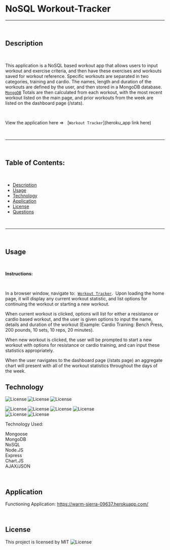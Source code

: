 # NoSQL Workout-Tracker



  ---
  
<br/>
    

## Description 

<br/>

This application is a NoSQL based workout app that allows users to input workout and exercise criteria, and then have these exercises and workouts saved for workout reference. Specific workouts are separated in two categories, training and cardio. The names, length and duration of the workouts are defined by the user, and then stored in a MongoDB database. [`MongoDB`](https://www.mongodb.com/) Totals are then calculated from each workout, with the most recent workout listed on the main page, and prior workouts from the week are listed on the dashboard page (/stats).

<br>


View the application here =>‏‏‎ ‎‏‏‎ ‎‏‏‎ ‎‏‏[`Workout Tracker`](heroku_app link here)


<br>


---

<br>


## Table of Contents: 

<br>

* [Description](#description)
* [Usage](#usage)
* [Technology](#technology)
* [Application](#application)
* [License](#license)
* [Questions](#questions)

<br />

---


<br>


## Usage

<br />


<strong>Instructions:</strong>

<br>


In a browser window, navigate to:‏‏‎ ‎‏‏‎ ‎‎‏‏[`Workout Tracker`](https://).‏‏‎ ‎ Upon loading the home page, it will display any current workout statistic, and list options for continuing the workout or starting a new workout. 

When current workout is clicked, options will list for either a resistance or cardio based workout, and the user is given options to input the name, details and duration of the workout (Example: Cardio Training: Bench Press, 200 pounds, 10 sets, 10 reps, 20 minutes).

When new workout is clicked, the user will be prompted to start a new workout with options for resistance or cardio training, and can input these statistics appropriately.

When the user navigates to the dashboard page (/stats page) an aggregate chart will present with all of the workout statistics throughout the days of the week.
<br>

## Technology

‎‎![License](https://img.shields.io/static/v1?label=License&message=MIT&color=brightgreen) 
![License](https://img.shields.io/static/v1?label=Language&message=JavaScript&color=yellow)
![License](https://img.shields.io/static/v1?label=Language&message=Node.js&color=green)

![License](https://img.shields.io/static/v1?label=Language&message=Chart.js&color=red) 
![License](https://img.shields.io/static/v1?label=Language&message=MongoDB&color=blueviolet)
![License](https://img.shields.io/static/v1?label=Language&message=Mongoose&color=blue)
![License](https://img.shields.io/static/v1?label=Language&message=Express.js&color=yellowgreen)    
![License](https://img.shields.io/static/v1?label=Language&message=HTML5&color=orange) 
![License](https://img.shields.io/static/v1?label=Language&message=CSS3&color=blue) 

Technology Used:

Mongoose
<br>
MongoDB
<br>
NoSQL
<br>
Node.JS
<br>
Express
<br>
Chart.JS
<br>
AJAX/JSON

<br>

## Application

Functioning Application: https://warm-sierra-09637.herokuapp.com/ 

<br>


## License

This project is licensed by MIT ![License](https://img.shields.io/static/v1?label=License&message=MIT&color=blue)